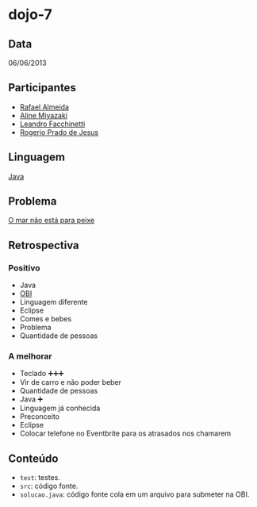 dojo-7
======

Data
----

06/06/2013

Participantes
-------------

* [Rafael Almeida][1]
* [Aline Miyazaki][2]
* [Leandro Facchinetti][3]
* [Rogerio Prado de Jesus][4]

Linguagem
---------

[Java][5]

Problema
--------

[O mar não está para peixe][6]

Retrospectiva
-------------

### Positivo

* Java
* [OBI][7]
* Linguagem diferente
* Eclipse
* Comes e bebes
* Problema
* Quantidade de pessoas

### A melhorar

* Teclado :heavy_plus_sign::heavy_plus_sign::heavy_plus_sign:
* Vir de carro e não poder beber
* Quantidade de pessoas
* Java :heavy_plus_sign:
* Linguagem já conhecida
* Preconceito
* Eclipse
* Colocar telefone no Eventbrite para os atrasados nos chamarem

Conteúdo
--------

* `test`: testes.
* `src`: código fonte.
* `solucao.java`: código fonte cola em um arquivo para submeter na OBI.


[1]: https://github.com/stupied4ever
[2]: https://github.com/linezcl
[3]: https://github.com/leafac
[4]: https://github.com/rogeriopradoj
[5]: http://www.java.com/
[6]: http://olimpiada.ic.unicamp.br/pratique/programacao/nivel2/2011f1p2_pesca
[7]: http://olimpiada.ic.unicamp.br/
